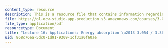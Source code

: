 ```yaml
---
content_type: resource
description: This is a resource file that contains information regarding lecture 16.
file: https://ol-ocw-studio-app-production.s3.amazonaws.com/courses/3-054-cellular-solids-structure-properties-and-applications-spring-2015/868c76ea5dc01d9193091cf31a0f60ae_MIT3_054S15_L16_enab.pdf
file_type: application/pdf
resourcetype: Document
title: "Lecture 16: Applications: Energy absorption \u2013 3.054 / 3.36 Spring 2015"
uid: 868c76ea-5dc0-1d91-9309-1cf31a0f60ae
---
```


